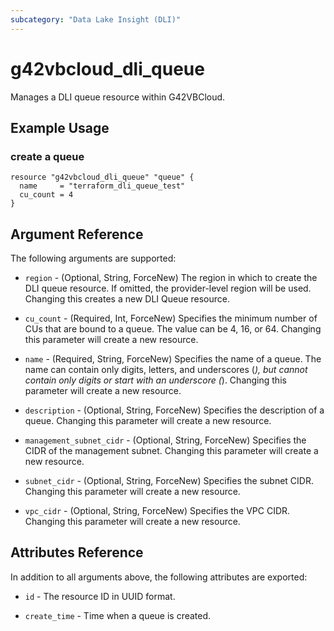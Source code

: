 ```yaml
---
subcategory: "Data Lake Insight (DLI)"
---
```


# g42vbcloud_dli_queue

Manages a DLI queue resource within G42VBCloud.

## Example Usage

### create a queue

```hcl
resource "g42vbcloud_dli_queue" "queue" {
  name     = "terraform_dli_queue_test"
  cu_count = 4
}
```

## Argument Reference

The following arguments are supported:

* `region` - (Optional, String, ForceNew) The region in which to create the DLI queue resource.
  If omitted, the provider-level region will be used. Changing this creates a new DLI Queue resource.

* `cu_count` - (Required, Int, ForceNew) Specifies the minimum number of CUs that are bound to a queue. The value can be
  4, 16, or 64. Changing this parameter will create a new resource.

* `name` - (Required, String, ForceNew) Specifies the name of a queue. The name can contain only digits, letters, and
  underscores (_), but cannot contain only digits or start with an
  underscore (_). Changing this parameter will create a new resource.

* `description` - (Optional, String, ForceNew) Specifies the description of a queue.
  Changing this parameter will create a new resource.

* `management_subnet_cidr` - (Optional, String, ForceNew) Specifies the CIDR of the management subnet.
  Changing this parameter will create a new resource.

* `subnet_cidr` - (Optional, String, ForceNew) Specifies the subnet CIDR. Changing this parameter will create a new resource.

* `vpc_cidr` - (Optional, String, ForceNew) Specifies the VPC CIDR. Changing this parameter will create a new resource.

## Attributes Reference

In addition to all arguments above, the following attributes are exported:

* `id` - The resource ID in UUID format.

* `create_time` -  Time when a queue is created.
